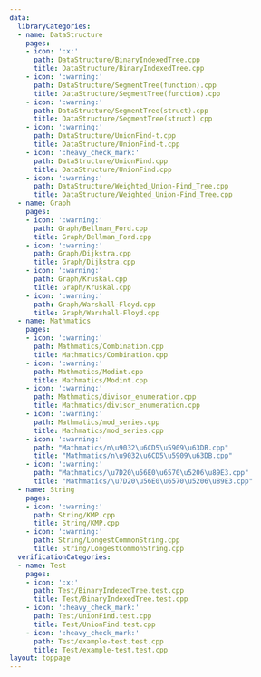 ```yaml
---
data:
  libraryCategories:
  - name: DataStructure
    pages:
    - icon: ':x:'
      path: DataStructure/BinaryIndexedTree.cpp
      title: DataStructure/BinaryIndexedTree.cpp
    - icon: ':warning:'
      path: DataStructure/SegmentTree(function).cpp
      title: DataStructure/SegmentTree(function).cpp
    - icon: ':warning:'
      path: DataStructure/SegmentTree(struct).cpp
      title: DataStructure/SegmentTree(struct).cpp
    - icon: ':warning:'
      path: DataStructure/UnionFind-t.cpp
      title: DataStructure/UnionFind-t.cpp
    - icon: ':heavy_check_mark:'
      path: DataStructure/UnionFind.cpp
      title: DataStructure/UnionFind.cpp
    - icon: ':warning:'
      path: DataStructure/Weighted_Union-Find_Tree.cpp
      title: DataStructure/Weighted_Union-Find_Tree.cpp
  - name: Graph
    pages:
    - icon: ':warning:'
      path: Graph/Bellman_Ford.cpp
      title: Graph/Bellman_Ford.cpp
    - icon: ':warning:'
      path: Graph/Dijkstra.cpp
      title: Graph/Dijkstra.cpp
    - icon: ':warning:'
      path: Graph/Kruskal.cpp
      title: Graph/Kruskal.cpp
    - icon: ':warning:'
      path: Graph/Warshall-Floyd.cpp
      title: Graph/Warshall-Floyd.cpp
  - name: Mathmatics
    pages:
    - icon: ':warning:'
      path: Mathmatics/Combination.cpp
      title: Mathmatics/Combination.cpp
    - icon: ':warning:'
      path: Mathmatics/Modint.cpp
      title: Mathmatics/Modint.cpp
    - icon: ':warning:'
      path: Mathmatics/divisor_enumeration.cpp
      title: Mathmatics/divisor_enumeration.cpp
    - icon: ':warning:'
      path: Mathmatics/mod_series.cpp
      title: Mathmatics/mod_series.cpp
    - icon: ':warning:'
      path: "Mathmatics/n\u9032\u6CD5\u5909\u63DB.cpp"
      title: "Mathmatics/n\u9032\u6CD5\u5909\u63DB.cpp"
    - icon: ':warning:'
      path: "Mathmatics/\u7D20\u56E0\u6570\u5206\u89E3.cpp"
      title: "Mathmatics/\u7D20\u56E0\u6570\u5206\u89E3.cpp"
  - name: String
    pages:
    - icon: ':warning:'
      path: String/KMP.cpp
      title: String/KMP.cpp
    - icon: ':warning:'
      path: String/LongestCommonString.cpp
      title: String/LongestCommonString.cpp
  verificationCategories:
  - name: Test
    pages:
    - icon: ':x:'
      path: Test/BinaryIndexedTree.test.cpp
      title: Test/BinaryIndexedTree.test.cpp
    - icon: ':heavy_check_mark:'
      path: Test/UnionFind.test.cpp
      title: Test/UnionFind.test.cpp
    - icon: ':heavy_check_mark:'
      path: Test/example-test.test.cpp
      title: Test/example-test.test.cpp
layout: toppage
---
```

